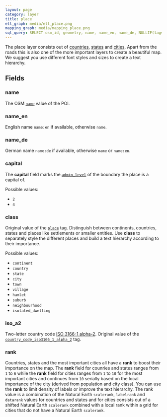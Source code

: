 ```yaml
---
layout: page
category: layer
title: place
etl_graph: media/etl_place.png
mapping_graph: media/mapping_place.png
sql_query: SELECT osm_id, geometry, name, name_en, name_de, NULLIF(tags->'name_int', '') AS "name_int", NULLIF(tags->'name:latin', '') AS "name:latin", NULLIF(tags->'name:nonlatin', '') AS "name:nonlatin", class, rank, capital, iso_a2 FROM layer_place(ST_SetSRID('BOX3D(-20037508.34 -20037508.34, 20037508.34 20037508.34)'::box3d, 3857 ), 14, 1)
---
```

The place layer consists out of [countries](http://wiki.openstreetmap.org/wiki/Tag:place%3Dcountry),
[states](http://wiki.openstreetmap.org/wiki/Tag:place%3Dstate) and [cities](http://wiki.openstreetmap.org/wiki/Key:place).
Apart from the roads this is also one of the more important layers to create a beautiful map.
We suggest you use different font styles and sizes to create a text hierarchy.

## Fields

### name

The OSM [`name`](http://wiki.openstreetmap.org/wiki/Key:name) value of the POI.

### name_en

English name `name:en` if available, otherwise `name`.

### name_de

German name `name:de` if available, otherwise `name` or `name:en`.

### capital

The **capital** field marks the
[`admin_level`](http://wiki.openstreetmap.org/wiki/Tag:boundary%3Dadministrative#admin_level)
of the boundary the place is a capital of.

Possible values:

- `2`
- `4`


### class

Original value of the
[`place`](http://wiki.openstreetmap.org/wiki/Key:place) tag.
Distinguish between continents, countries, states and
places like settlements or smaller entities.
Use **class** to separately style the different places and build
a text hierarchy according to their importance.

Possible values:

- `continent`
- `country`
- `state`
- `city`
- `town`
- `village`
- `hamlet`
- `suburb`
- `neighbourhood`
- `isolated_dwelling`


### iso_a2

Two-letter country code [ISO 3166-1 alpha-2](https://en.wikipedia.org/wiki/ISO_3166-1_alpha-2).
Original value of the
[`country_code_iso3166_1_alpha_2`](http://wiki.openstreetmap.org/wiki/Tag:place%3Dcountry) tag.

### rank

Countries, states and the most important cities all have a
**rank** to boost their importance on the map.
The **rank** field for counries and states ranges from
`1` to `6` while the **rank** field for cities ranges from
`1` to `10` for the most important cities
and continues from `10` serially based on the
local importance of the city (derived from population and city class).
You can use the **rank** to limit density of labels or improve
the text hierarchy.
The rank value is a combination of the Natural Earth
`scalerank`, `labelrank` and `datarank` values for countries
and states and for cities consists out of a shifted
Natural Earth `scalerank` combined with a local rank
within a grid for cities that do not have a Natural Earth `scalerank`.




